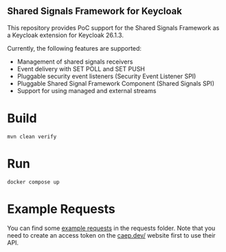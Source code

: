 Shared Signals Framework for Keycloak
---

This repository provides PoC support for the Shared Signals Framework as a Keycloak extension
for Keycloak 26.1.3.

Currently, the following features are supported:
- Management of shared signals receivers
- Event delivery with SET POLL and SET PUSH
- Pluggable security event listeners (Security Event Listener SPI)
- Pluggable Shared Signal Framework Component (Shared Signals SPI)
- Support for using managed and external streams

# Build

```
mvn clean verify
```

# Run

```
docker compose up
```

# Example Requests

You can find some [example requests](./requests) in the requests folder.
Note that you need to create an access token on the [caep.dev/](https://caep.dev/) website first to use their API.
